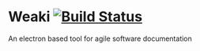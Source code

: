 # Weaki [![Build Status](https://travis-ci.org/fdiogo/weaki.svg?branch=master)](https://travis-ci.org/fdiogo/weaki)
An electron based tool for agile software documentation